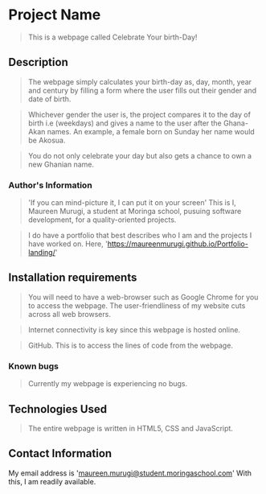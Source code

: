 # Project Name

>This is a webpage called Celebrate Your birth-Day!

## Description

>The webpage simply calculates your birth-day as, day, month, year and century by filling a form where the user fills out their gender and date of birth.

>Whichever gender the user is, the project compares it to the day of birth i.e (weekdays) and gives a name to the user after the Ghana-Akan names. An example, a female born on Sunday her name would be Akosua.

>You do not only celebrate your day but also gets a chance to own a new Ghanian name.

### Author's Information

>'If you can mind-picture it, I can put it on your screen' This is I, Maureen Murugi, a student at Moringa school, pusuing software development, for 
a quality-oriented projects.

> I do have a portfolio that best describes who I am and the projects I have worked on. Here, 'https://maureenmurugi.github.io/Portfolio-landing/'

## Installation requirements

>You will need to have a web-browser such as Google Chrome for you to access the webpage. The user-friendliness of my website cuts across all web browsers.

>Internet connectivity is key since this webpage is hosted online.

>GitHub. This is to access the lines of code from the webpage.

### Known bugs

>Currently my webpage is experiencing no bugs.

## Technologies Used

>The entire webpage is written in HTML5, CSS and JavaScript.

## Contact Information
My email address is 'maureen.murugi@student.moringaschool.com' With this, I am readily available.
